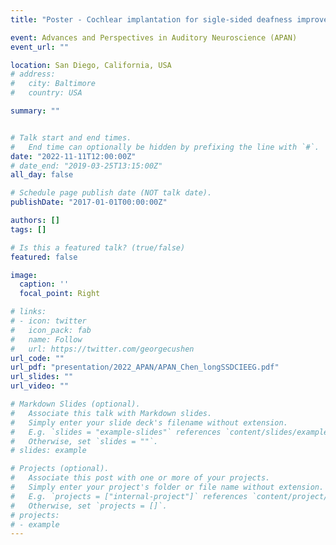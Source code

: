```yaml
---
title: "Poster - Cochlear implantation for sigle-sided deafness improves speech perception in both CI and non-CI ears: A longitudinal EEG study"

event: Advances and Perspectives in Auditory Neuroscience (APAN)
event_url: ""

location: San Diego, California, USA
# address:
#   city: Baltimore
#   country: USA

summary: ""


# Talk start and end times.
#   End time can optionally be hidden by prefixing the line with `#`.
date: "2022-11-11T12:00:00Z"
# date_end: "2019-03-25T13:15:00Z"
all_day: false

# Schedule page publish date (NOT talk date).
publishDate: "2017-01-01T00:00:00Z"

authors: []
tags: []

# Is this a featured talk? (true/false)
featured: false

image:
  caption: ''
  focal_point: Right

# links:
# - icon: twitter
#   icon_pack: fab
#   name: Follow
#   url: https://twitter.com/georgecushen
url_code: ""
url_pdf: "presentation/2022_APAN/APAN_Chen_longSSDCIEEG.pdf"
url_slides: ""
url_video: ""

# Markdown Slides (optional).
#   Associate this talk with Markdown slides.
#   Simply enter your slide deck's filename without extension.
#   E.g. `slides = "example-slides"` references `content/slides/example-slides.md`.
#   Otherwise, set `slides = ""`.
# slides: example

# Projects (optional).
#   Associate this post with one or more of your projects.
#   Simply enter your project's folder or file name without extension.
#   E.g. `projects = ["internal-project"]` references `content/project/deep-learning/index.md`.
#   Otherwise, set `projects = []`.
# projects:
# - example
---
```

